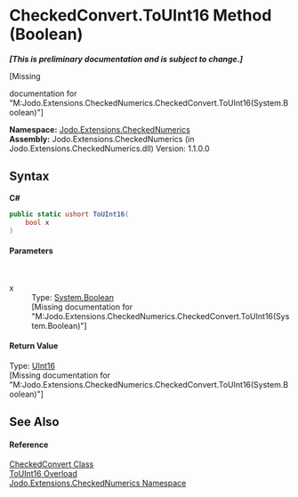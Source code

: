 # CheckedConvert.ToUInt16 Method (Boolean)
 _**\[This is preliminary documentation and is subject to change.\]**_

\[Missing <summary> documentation for "M:Jodo.Extensions.CheckedNumerics.CheckedConvert.ToUInt16(System.Boolean)"\]

**Namespace:**&nbsp;<a href="N_Jodo_Extensions_CheckedNumerics">Jodo.Extensions.CheckedNumerics</a><br />**Assembly:**&nbsp;Jodo.Extensions.CheckedNumerics (in Jodo.Extensions.CheckedNumerics.dll) Version: 1.1.0.0

## Syntax

**C#**<br />
``` C#
public static ushort ToUInt16(
	bool x
)
```


#### Parameters
&nbsp;<dl><dt>x</dt><dd>Type: <a href="https://docs.microsoft.com/dotnet/api/system.boolean" target="_blank" rel="noopener noreferrer">System.Boolean</a><br />\[Missing <param name="x"/> documentation for "M:Jodo.Extensions.CheckedNumerics.CheckedConvert.ToUInt16(System.Boolean)"\]</dd></dl>

#### Return Value
Type: <a href="https://docs.microsoft.com/dotnet/api/system.uint16" target="_blank" rel="noopener noreferrer">UInt16</a><br />\[Missing <returns> documentation for "M:Jodo.Extensions.CheckedNumerics.CheckedConvert.ToUInt16(System.Boolean)"\]

## See Also


#### Reference
<a href="T_Jodo_Extensions_CheckedNumerics_CheckedConvert">CheckedConvert Class</a><br /><a href="Overload_Jodo_Extensions_CheckedNumerics_CheckedConvert_ToUInt16">ToUInt16 Overload</a><br /><a href="N_Jodo_Extensions_CheckedNumerics">Jodo.Extensions.CheckedNumerics Namespace</a><br />
